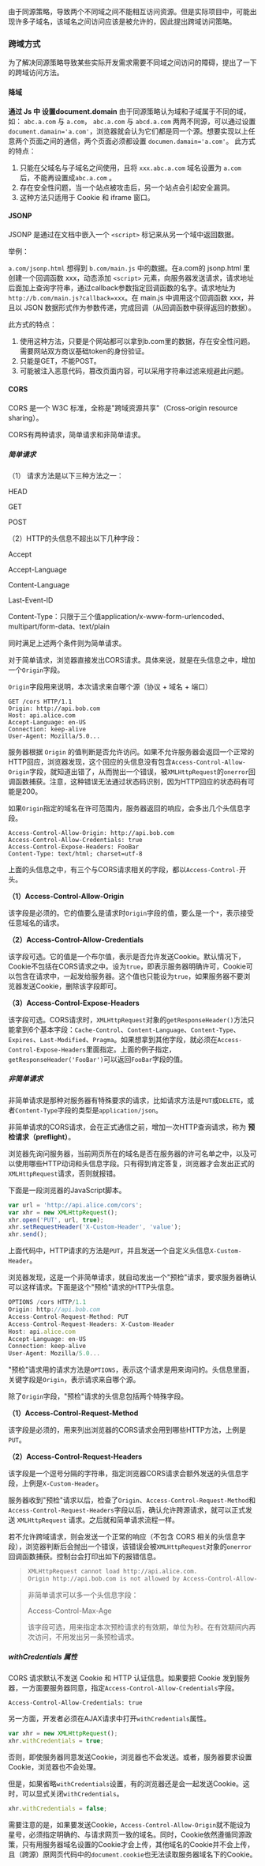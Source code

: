 由于同源策略，导致两个不同域之间不能相互访问资源。但是实际项目中，可能出现许多子域名，该域名之间访问应该是被允许的，因此提出跨域访问策略。



### 跨域方式

为了解决同源策略导致某些实际开发需求需要不同域之间访问的障碍，提出了一下的跨域访问方法。

#### 降域

**通过 Js 中 设置document.domain**
由于同源策略认为域和子域属于不同的域，如：
`abc.a.com` 与 `a.com`，
`abc.a.com` 与 `abcd.a.com`
两两不同源，可以通过设置 `document.damain='a.com'`，浏览器就会认为它们都是同一个源。想要实现以上任意两个页面之间的通信，两个页面必须都设置 `documen.damain='a.com'`。
此方式的特点：

1.	只能在父域名与子域名之间使用，且将 `xxx.abc.a.com` 域名设置为 `a.com` 后，不能再设置成`abc.a.com` 。
2.	存在安全性问题，当一个站点被攻击后，另一个站点会引起安全漏洞。
3.	这种方法只适用于 Cookie 和 iframe 窗口。



#### JSONP

JSONP 是通过在文档中嵌入一个 `<script>` 标记来从另一个域中返回数据。

举例：

`a.com/jsonp.html` 想得到 `b.com/main.js` 中的数据。在a.com的 jsonp.html 里创建一个回调函数 xxx，动态添加 `<script>` 元素，向服务器发送请求，请求地址后面加上查询字符串，通过callback参数指定回调函数的名字。请求地址为`http://b.com/main.js?callback=xxx`。在 main.js 中调用这个回调函数 xxx，并且以 JSON 数据形式作为参数传递，完成回调（从回调函数中获得返回的数据）。

此方式的特点：

1.	使用这种方法，只要是个网站都可以拿到b.com里的数据，存在安全性问题。需要网站双方商议基础token的身份验证。
2.	只能是GET，不能POST。
3.	可能被注入恶意代码，篡改页面内容，可以采用字符串过滤来规避此问题。



#### CORS

CORS 是一个 W3C 标准，全称是"跨域资源共享"（Cross-origin resource sharing）。

CORS有两种请求，简单请求和非简单请求。

##### 简单请求

（1） 请求方法是以下三种方法之一：

HEAD

GET

POST

（2）HTTP的头信息不超出以下几种字段：

Accept

Accept-Language

Content-Language

Last-Event-ID

Content-Type：只限于三个值application/x-www-form-urlencoded、multipart/form-data、text/plain



同时满足上述两个条件则为简单请求。

对于简单请求，浏览器直接发出CORS请求。具体来说，就是在头信息之中，增加一个`Origin`字段。

`Origin`字段用来说明，本次请求来自哪个源（协议 + 域名 + 端口）

```http
GET /cors HTTP/1.1
Origin: http://api.bob.com
Host: api.alice.com
Accept-Language: en-US
Connection: keep-alive
User-Agent: Mozilla/5.0...
```

服务器根据 `Origin` 的值判断是否允许访问。如果不允许服务器会返回一个正常的HTTP回应，浏览器发现，这个回应的头信息没有包含`Access-Control-Allow-Origin`字段，就知道出错了，从而抛出一个错误，被`XMLHttpRequest`的`onerror`回调函数捕获。注意，这种错误无法通过状态码识别，因为HTTP回应的状态码有可能是200。

如果`Origin`指定的域名在许可范围内，服务器返回的响应，会多出几个头信息字段。

```http
Access-Control-Allow-Origin: http://api.bob.com
Access-Control-Allow-Credentials: true
Access-Control-Expose-Headers: FooBar
Content-Type: text/html; charset=utf-8
```

上面的头信息之中，有三个与CORS请求相关的字段，都以`Access-Control-`开头。



**（1）Access-Control-Allow-Origin**

该字段是必须的。它的值要么是请求时`Origin`字段的值，要么是一个`*`，表示接受任意域名的请求。

**（2）Access-Control-Allow-Credentials**

该字段可选。它的值是一个布尔值，表示是否允许发送Cookie。默认情况下，Cookie不包括在CORS请求之中。设为`true`，即表示服务器明确许可，Cookie可以包含在请求中，一起发给服务器。这个值也只能设为`true`，如果服务器不要浏览器发送Cookie，删除该字段即可。

**（3）Access-Control-Expose-Headers**

该字段可选。CORS请求时，`XMLHttpRequest`对象的`getResponseHeader()`方法只能拿到6个基本字段：`Cache-Control`、`Content-Language`、`Content-Type`、`Expires`、`Last-Modified`、`Pragma`。如果想拿到其他字段，就必须在`Access-Control-Expose-Headers`里面指定。上面的例子指定，`getResponseHeader('FooBar')`可以返回`FooBar`字段的值。



##### 非简单请求

非简单请求是那种对服务器有特殊要求的请求，比如请求方法是`PUT`或`DELETE`，或者`Content-Type`字段的类型是`application/json`。

非简单请求的CORS请求，会在正式通信之前，增加一次HTTP查询请求，称为 **预检请求（preflight）**。

浏览器先询问服务器，当前网页所在的域名是否在服务器的许可名单之中，以及可以使用哪些HTTP动词和头信息字段。只有得到肯定答复，浏览器才会发出正式的`XMLHttpRequest`请求，否则就报错。

下面是一段浏览器的JavaScript脚本。

```javascript
var url = 'http://api.alice.com/cors';
var xhr = new XMLHttpRequest();
xhr.open('PUT', url, true);
xhr.setRequestHeader('X-Custom-Header', 'value');
xhr.send();
```

上面代码中，HTTP请求的方法是`PUT`，并且发送一个自定义头信息`X-Custom-Header`。

浏览器发现，这是一个非简单请求，就自动发出一个"预检"请求，要求服务器确认可以这样请求。下面是这个"预检"请求的HTTP头信息。

```javascript
OPTIONS /cors HTTP/1.1
Origin: http://api.bob.com
Access-Control-Request-Method: PUT
Access-Control-Request-Headers: X-Custom-Header
Host: api.alice.com
Accept-Language: en-US
Connection: keep-alive
User-Agent: Mozilla/5.0...
```

"预检"请求用的请求方法是`OPTIONS`，表示这个请求是用来询问的。头信息里面，关键字段是`Origin`，表示请求来自哪个源。

除了`Origin`字段，"预检"请求的头信息包括两个特殊字段。

**（1）Access-Control-Request-Method**

该字段是必须的，用来列出浏览器的CORS请求会用到哪些HTTP方法，上例是`PUT`。

**（2）Access-Control-Request-Headers**

该字段是一个逗号分隔的字符串，指定浏览器CORS请求会额外发送的头信息字段，上例是`X-Custom-Header`。



服务器收到"预检"请求以后，检查了`Origin`、`Access-Control-Request-Method`和`Access-Control-Request-Headers`字段以后，确认允许跨源请求，就可以正式发送 `XMLHttpRequest` 请求。之后就和简单请求流程一样。

若不允许跨域请求，则会发送一个正常的响应（不包含 CORS 相关的头信息字段），浏览器判断后会抛出一个错误，该错误会被`XMLHttpRequest`对象的`onerror`回调函数捕获。控制台会打印出如下的报错信息。

> ```bash
> XMLHttpRequest cannot load http://api.alice.com.
> Origin http://api.bob.com is not allowed by Access-Control-Allow-Origin.
> ```



> 非简单请求可以多一个头信息字段：
>
> Access-Control-Max-Age
>
> 该字段可选，用来指定本次预检请求的有效期，单位为秒。在有效期间内再次访问，不用发出另一条预检请求。



##### withCredentials 属性

CORS 请求默认不发送 Cookie 和 HTTP 认证信息。如果要把 Cookie 发到服务器，一方面要服务器同意，指定`Access-Control-Allow-Credentials`字段。

```http
Access-Control-Allow-Credentials: true
```

另一方面，开发者必须在AJAX请求中打开`withCredentials`属性。

```javascript
var xhr = new XMLHttpRequest();
xhr.withCredentials = true;
```

否则，即使服务器同意发送Cookie，浏览器也不会发送。或者，服务器要求设置Cookie，浏览器也不会处理。

但是，如果省略`withCredentials`设置，有的浏览器还是会一起发送Cookie。这时，可以显式关闭`withCredentials`。

```javascript
xhr.withCredentials = false;
```

需要注意的是，如果要发送Cookie，`Access-Control-Allow-Origin`就不能设为星号，必须指定明确的、与请求网页一致的域名。同时，Cookie依然遵循同源政策，只有用服务器域名设置的Cookie才会上传，其他域名的Cookie并不会上传，且（跨源）原网页代码中的`document.cookie`也无法读取服务器域名下的Cookie。